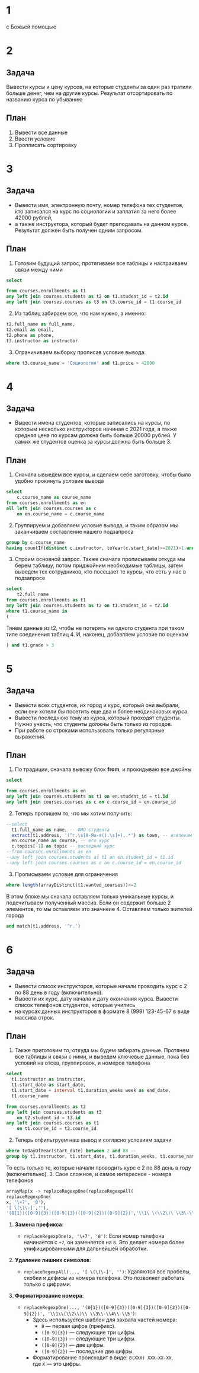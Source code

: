 # 1
с Божьей помощью
# 2 
## Задача
Вывести курсы и цену курсов, на которые студенты за один раз тратили больше денег, чем на другие курсы. 
Результат отсортировать по названию курса по убыванию
## План
1. Вывести все данные
2. Ввести условие
3. Пропписать сортировку

# 3 
## Задача 
- Вывести имя, электронную почту, номер телефона тех студентов, кто записался на курс по социологии и заплатил за него более 42000 рублей, 
- а также инструктора, который будет преподавать на данном курсе. Результат должен быть получен одним запросом.
## План
1. Готовим будущий запрос, протягиваем все таблицы и настраиваем связи между ними
```sql
select 

from courses.enrollments as t1
any left join courses.students as t2 on t1.student_id = t2.id
any left join courses.courses as t3 on t3.course_id = t1.course_id
```
2. Из таблиц забираем все, что нам нужно, а именно:
```sql
t2.full_name as full_name,
t2.email as email,
t2.phone as phone,
t3.instructor as instructor
```
3. Ограничиваем выборку прописав условие вывода:
```sql
where t3.course_name = 'Социология' and t1.price > 42000
```

# 4
## Задача  
- Вывести имена студентов, которые записались на курсы, по которым несколько инструкторов начиная с 2021 года, а также средняя цена по курсам должна быть больше 20000 рублей. У самих же студентов оценка за курсы должна быть больше 3.
## План
1. Сначала ывыедем все курсы, и сделаем себе заготовку, чтобы было удобно прокинуть условие вывода
```sql
select
	c.course_name as course_name
from courses.enrollments as en
all left join courses.courses as c 
	on en.course_name = c.course_name
```
2. Группируем и добавляем условие вывода, и таким образом мы заканчиваем составление нашего подзапроса
```sql
group by c.course_name
having countIf(distinct c.instructor, toYear(c.start_date)>=2021)>1 and avg(price) > 20000
```
3. Строим основной запрос.
   Также сначала прописываем откуда мы берем таблицу, потом приджойним необходимые таблицы, затем выведем тех сотрудников, кто посещает те курсы, что есть у нас в подзапросе
```sql
select 
	t2.full_name
from courses.enrollments as t1
any left join courses.students as t2 on t1.student_id = t2.id
where t1.course_name in 
(
```
Тянем данные из t2, чтобы не потерять ни одного студента при таком типе соединения таблиц
4. И, наконец, добавляем условие по оценкам
```sql
) and t1.grade > 3
```

# 5
## Задача
- Вывести всех студентов, их город и курс, который они выбрали, если они хотели бы посетить еще два и более неодинаковых курса. 
- Вывести последнюю тему из курса, который проходят студенты. Нужно учесть, что студенты должны быть только из городов. 
- При работе со строками использовать только регулярные выражения.
## План
1. По традиции, сначала вывожу блок **from**, и прокидываю все *джойны*
```sql
select 

from courses.enrollments as en
any left join courses.students as t1 on en.student_id = t1.id
any left join courses.courses as c on c.course_id = en.course_id
```
2. Теперь пропишем то, что мы хотим получить:
```sql
--select 
  t1.full_name as name, -- ФИО студента
  extract(t1.address, '(^г.\s[А-Яа-я().\s]+),.*') as town, -- извлекам только города, то есть то, что начинается с буквы г
  en.course_name as course, -- его курс
  c.topics[-1] as topic -- последний курс 
--from courses.enrollments as en
--any left join courses.students as t1 on en.student_id = t1.id
--any left join courses.courses as c on c.course_id = en.course_id
```
3. Прописываем условие для ограничения
```sql
where length(arrayDistinct(t1.wanted_courses))>=2 
```
В этом блоке мы сначала оставляем только уникальные курсы, и подсчитываем полученный массив. Если он содержит больше 2 элементов, то мы оставляем это значнеие 
4. Оставляем только жителей города
```sql
and match(t1.address, '^г.')
```

# 6
## Задача 
- Вывести список инструкторов, которые начали проводить курс с 2 по 88 день в году (включительно). 
- Вывести их курс, дату начала и дату окончания курса. Вывести список телефонов студентов, которые учились 
- на курсах данных инструкторов в формате 8 (999) 123-45-67 в виде массива строк.
## План
1. Также приготовим то, откуда мы будем забирать данные. Протянем все таблицы и связи с ними, и выведем ключевые данные, пока без условий на отсев, группировок, и номеров телефона
```sql
select
  t1.instructor as instructor,
  t1.start_date as start_date,
  t1.start_date + interval t1.duration_weeks week as end_date,
  t1.course_name

from courses.enrollments as t2
any left join courses.students as t3 
	on t2.student_id = t3.id 
any left join courses.courses as t1 
	on t1.course_id = t2.course_id

```
2. Теперь отфильтруем наш вывод и согласно условиям задачи
```sql
where toDayOfYear(start_date) between 2 and 88 -- 
group by t1.instructor, t1.start_date, t1.duration_weeks, t1.course_name
```
То есть только те, которые начали проводить курс с 2 по 88 день в году (включительно). 
3. Саое сложное, и самое интересное - номера телефонов
```sql
arrayMap(x -> replaceRegexpOne(replaceRegexpAll(
replaceRegexpOne(
x, '\+7', '8'),
'[ \(\)\-]',''),
'(8{1})([0-9]{3})([0-9]{3})([0-9]{2})([0-9]{2})','\\1\ \(\\2\)\ \\3\-\\4\-\\5'), groupArray(t3.phone)) as phone
```
1. **Замена префикса**:
    
    - `replaceRegexpOne(x, '\+7', '8')`: Если номер телефона начинается с `+7`, он заменяется на `8`. Это делает номера более унифицированными для дальнейшей обработки.
2. **Удаление лишних символов**:
    
    - `replaceRegexpAll(..., '[ \(\)\-]', '')`: Удаляются все пробелы, скобки и дефисы из номера телефона. Это позволяет работать только с цифрами.
3. **Форматирование номера**:
    
    - `replaceRegexpOne(..., '(8{1})([0-9]{3})([0-9]{3})([0-9]{2})([0-9]{2})', '\\1\\(\\2\\)\\ \\3\\-\\4\\-\\5')`:
        - Здесь используется шаблон для захвата частей номера:
            - `8` — первая цифра (префикс).
            - `([0-9]{3})` — следующие три цифры.
            - `([0-9]{3})` — следующие три цифры.
            - `([0-9]{2})` — две цифры.
            - `([0-9]{2})` — последние две цифры.
        - Форматирование происходит в виде: `8(XXX) XXX-XX-XX`, где `X` — это цифры.